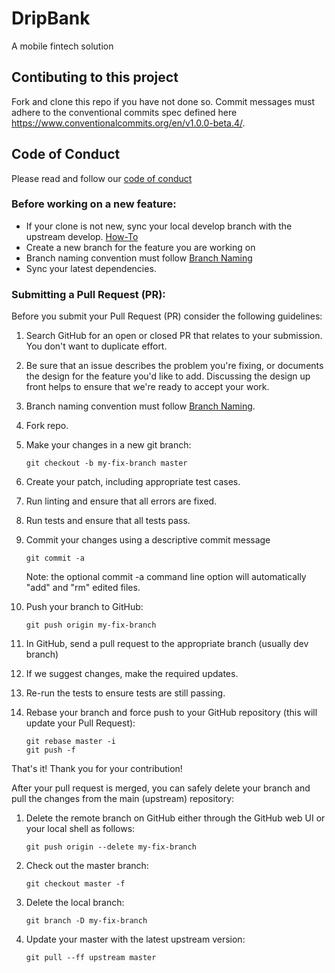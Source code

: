# DripBank
A mobile fintech solution

## Contibuting to this project

Fork and clone this repo if you have not done so.
Commit messages must adhere to the conventional commits spec defined here https://www.conventionalcommits.org/en/v1.0.0-beta.4/.

## <a name="coc"></a> Code of Conduct

Please read and follow our [code of conduct](https://github.com//EricoMartin/DripBank/tree/master/CODE_OF_CONDUCT.md)


### Before working on a new feature:
- If your clone is not new, sync your local develop branch with the upstream develop. [How-To](https://help.github.com/en/github/collaborating-with-issues-and-pull-requests/syncing-a-fork)
- Create a new branch for the feature you are working on
- Branch  naming  convention  must follow [Branch Naming](https://namingconvention.org/git/branch-naming.html)
- Sync your latest dependencies.


### Submitting a Pull Request (PR):

Before you submit your Pull Request (PR) consider the following guidelines:

1. Search GitHub for an open or closed PR that relates to your submission. You don't want to duplicate effort.

2. Be sure that an issue describes the problem you're fixing, or documents the design for the feature you'd like to add. Discussing the design up front helps to ensure that we're ready to accept your work.

3. Branch  naming  convention  must follow [Branch Naming](https://namingconvention.org/git/branch-naming.html).

4. Fork repo.

5. Make your changes in a new git branch:
   ```
   git checkout -b my-fix-branch master
   ```
6. Create your patch, including appropriate test cases.

7. Run linting and ensure that all errors are fixed.

8. Run tests and ensure that all tests pass.

9. Commit your changes using a descriptive commit message

   ```
   git commit -a
   ```

   Note: the optional commit -a command line option will automatically "add" and "rm" edited files.

10. Push your branch to GitHub:

    ```
    git push origin my-fix-branch
    ```

11. In GitHub, send a pull request to the appropriate branch (usually dev branch)

12. If we suggest changes, make the required updates.

13. Re-run the tests to ensure tests are still passing.

14. Rebase your branch and force push to your GitHub repository (this will update your Pull Request):
    ```
    git rebase master -i
    git push -f
    ```

That's it! Thank you for your contribution!

After your pull request is merged, you can safely delete your branch and pull the changes from the main (upstream) repository:

1. Delete the remote branch on GitHub either through the GitHub web UI or your local shell as follows:

   ```
   git push origin --delete my-fix-branch
   ```

2. Check out the master branch:

   ```
   git checkout master -f
   ```

3. Delete the local branch:

   ```
   git branch -D my-fix-branch
   ```

4. Update your master with the latest upstream version:
   ```
   git pull --ff upstream master
   ```
